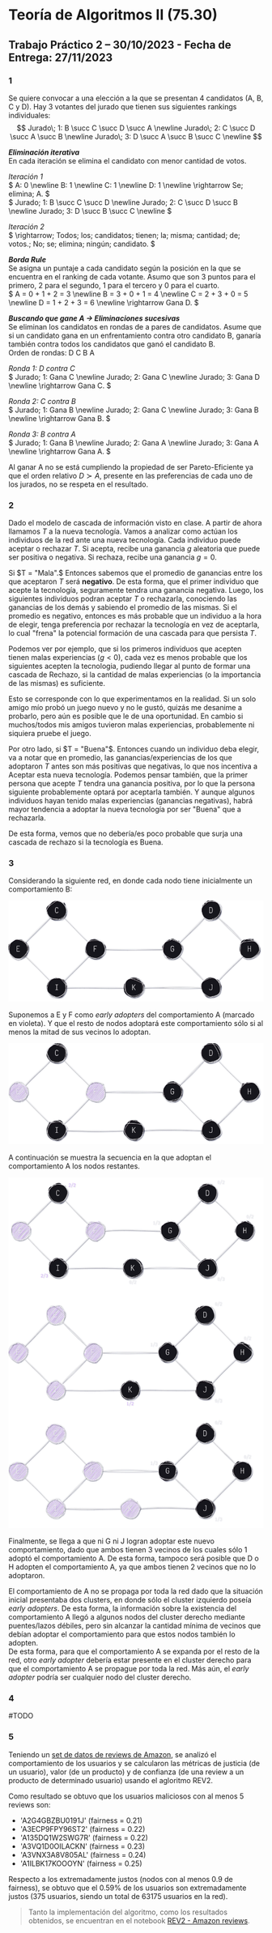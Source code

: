 # Teoría de Algoritmos II (75.30)
## Trabajo Práctico 2 – 30/10/2023 - Fecha de Entrega: 27/11/2023

### **1**

Se quiere convocar a una elección a la que se presentan 4 candidatos (A, B, C y D). Hay 3 votantes del jurado que tienen sus siguientes rankings individuales:  
$$
Jurado\; 1: B \succ C \succ D \succ A \newline
Jurado\; 2: C \succ D \succ A \succ B \newline 
Jurado\; 3: D \succ A \succ B \succ C \newline
$$

***Eliminación iterativa***  
En cada iteración se elimina el candidato con menor cantidad de votos.

_Iteración 1_  
$
A: 0 \newline
B: 1 \newline
C: 1 \newline
D: 1 \newline
\rightarrow Se\; elimina\; A.
$  
$
Jurado\; 1: B \succ C \succ D \newline
Jurado\; 2: C \succ D \succ B \newline 
Jurado\; 3: D \succ B \succ C \newline
$

_Iteración 2_  
$
\rightarrow\; Todos\; los\; candidatos\; tienen\; la\; misma\; cantidad\; de\; votos.\; No\; se\; elimina\; ningún\; candidato.
$

***Borda Rule***  
Se asigna un puntaje a cada candidato según la posición en la que se encuentra en el ranking de cada votante.
Asumo que son 3 puntos para el primero, 2 para el segundo, 1 para el tercero y 0 para el cuarto.  
$
A = 0 + 1 + 2 = 3 \newline
B = 3 + 0 + 1 = 4 \newline
C = 2 + 3 + 0 = 5 \newline
D = 1 + 2 + 3 = 6 \newline
\rightarrow Gana D.
$

***Buscando que gane A -> Eliminaciones sucesivas***  
Se eliminan los candidatos en rondas de a pares de candidatos. Asume que si un candidato gana en un enfrentamiento contra otro candidato B, ganaría también contra todos los candidatos que ganó el candidato B.  
Orden de rondas: D C B A

_Ronda 1: D contra C_  
$
Jurado\; 1: Gana C \newline
Jurado\; 2: Gana C \newline
Jurado\; 3: Gana D \newline
\rightarrow Gana C.
$

_Ronda 2: C contra B_  
$
Jurado\; 1: Gana B \newline
Jurado\; 2: Gana C \newline
Jurado\; 3: Gana B \newline
\rightarrow Gana B.
$

_Ronda 3: B contra A_  
$
Jurado\; 1: Gana B \newline
Jurado\; 2: Gana A \newline 
Jurado\; 3: Gana A \newline
\rightarrow Gana A.
$

Al ganar A no se está cumpliendo la propiedad de ser Pareto-Eficiente ya que el orden relativo $D \succ A$, presente en las preferencias de cada uno de los jurados, no se respeta en el resultado.  

### **2**

Dado el modelo de cascada de información visto en clase. A partir de ahora llamamos $T$ a la nueva tecnología. Vamos a analizar como actúan los individuos de la red ante una nueva tecnología. Cada individuo puede aceptar o rechazar $T$. Si acepta, recibe una ganancia $g$ aleatoria que puede ser positiva o negativa. Si rechaza, recibe una ganancia $g=0$.

Si $T = "Mala".$ Entonces sabemos que el promedio de ganancias entre los que aceptaron $T$ será **negativo**. De esta forma, que el primer individuo que acepte la tecnología, seguramente tendra una ganancia negativa. Luego, los siguientes individuos podran aceptar $T$ o rechazarla, conociendo las ganancias de los demás y sabiendo el promedio de las mismas. Si el promedio es negativo, entonces es más probable que un individuo a la hora de elegir, tenga preferencia por rechazar la tecnología en vez de aceptarla, lo cual "frena" la potencial formación de una cascada para que persista $T$. 

Podemos ver por ejemplo, que si los primeros individuos que acepten tienen malas experiencias $(g<0)$, cada vez es menos probable que los siguientes acepten la tecnologia, pudiendo llegar al punto de formar una cascada de Rechazo, si la cantidad de malas experiencias (o la importancia de las mismas) es suficiente. 

Esto se corresponde con lo que experimentamos en la realidad. Si un solo amigo mío probó un juego nuevo y no le gustó, quizás me desanime a probarlo, pero aún es posible que le de una oportunidad. En cambio si muchos/todos mis amigos tuvieron malas experiencias, probablemente ni siquiera pruebe el juego.

Por otro lado, si $T = "Buena"$. Entonces cuando un individuo deba elegir, va a notar que en promedio, las ganancias/experiencias de los que adoptaron $T$ antes son más positivas que negativas, lo que nos incentiva a Aceptar esta nueva tecnología. Podemos pensar también, que la primer persona que acepte $T$ tendra una ganancia positiva, por lo que la persona siguiente probablemente optará por aceptarla también. Y aunque algunos individuos hayan tenido malas experiencias (ganancias negativas), habrá mayor tendencia a adoptar la nueva tecnología por ser "Buena" que a rechazarla.

De esta forma, vemos que no debería/es poco probable que surja una cascada de rechazo si la tecnología es Buena. 

### **3**

Considerando la siguiente red, en donde cada nodo tiene inicialmente un comportamiento B:  

![Grafo original](src/3.1.png)

Suponemos a E y F como _early adopters_ del comportamiento A (marcado en violeta). Y que el resto de nodos adoptará este comportamiento sólo si al menos la mitad de sus vecinos lo adoptan.  

![Grafo en etapa 1](src/3.2.png)

A continuación se muestra la secuencia en la que adoptan el comportamiento A los nodos restantes.  

![Grafo en etapas siguientes](src/3.3.png)

Finalmente, se llega a que ni G ni J logran adoptar este nuevo comportamiento, dado que ambos tienen 3 vecinos de los cuales sólo 1 adoptó el comportamiento A. De esta forma, tampoco será posible que D o H adopten el comportamiento A, ya que ambos tienen 2 vecinos que no lo adoptaron.  

El comportamiento de A no se propaga por toda la red dado que la situación inicial presentaba dos clusters, en donde sólo el cluster izquierdo poseía _early adopters_. De esta forma, la información sobre la existencia del comportamiento A llegó a algunos nodos del cluster derecho mediante puentes/lazos débiles, pero sin alcanzar la cantidad mínima de vecinos que debían adoptar el comportamiento para que estos nodos también lo adopten.  
De esta forma, para que el comportamiento A se expanda por el resto de la red, otro _early adopter_ debería estar presente en el cluster derecho para que el comportamiento A se propague por toda la red. Más aún, el _early adopter_ podría ser cualquier nodo del cluster derecho.  



### **4**

#TODO  

### **5**

Teniendo un [set de datos de reviews de Amazon](https://www.kaggle.com/datasets/saurav9786/amazon-product-reviews), se analizó el comportamiento de los usuarios y se calcularon las métricas de justicia (de un usuario), valor (de un producto) y de confianza (de una review a un producto de determinado usuario) usando el agloritmo REV2.  

Como resultado se obtuvo que los usuarios maliciosos con al menos 5 reviews son:
- 'A2G4GBZBU0191J' (fairness = 0.21)
- 'A3ECP9FPY96ST2' (fairness = 0.22)
- 'A135DQ1W2SWG7R' (fairness = 0.22)
- 'A3VQ1D0OILACKN' (fairness = 0.23)
- 'A3VNX3A8V805AL' (fairness = 0.24)
- 'A1ILBK17KOOOYN' (fairness = 0.25)

Respecto a los extremadamente justos (nodos con al menos 0.9 de fairness), se obtuvo que el 0.59% de los usuarios son extremadamente justos (375 usuarios, siendo un total de 63175 usuarios en la red).  
> Tanto la implementación del algoritmo, como los resultados obtenidos, se encuentran en el notebook [REV2 - Amazon reviews](https://www.kaggle.com/code/elianaharriet/rev2-amazon-reviews).